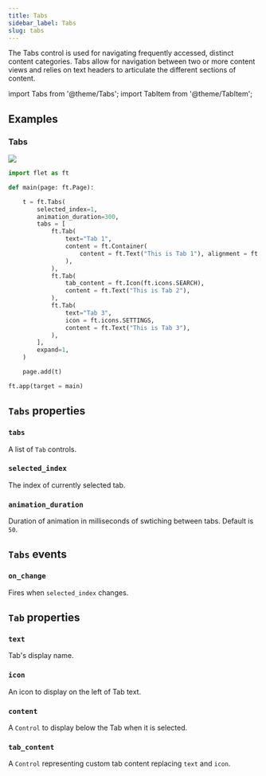 ```yaml
---
title: Tabs
sidebar_label: Tabs
slug: tabs
---
```


The Tabs control is used for navigating frequently accessed, distinct content categories. Tabs allow for navigation between two or more content views and relies on text headers to articulate the different sections of content.

import Tabs from '@theme/Tabs';
import TabItem from '@theme/TabItem';

## Examples

### Tabs

<img src="/img/docs/controls/tabs/tabs-simple.gif" className="screenshot-60"/>

<Tabs groupId="language">
  <TabItem value="python" label="Python" default>

```python
import flet as ft

def main(page: ft.Page):

    t = ft.Tabs(
        selected_index=1,
        animation_duration=300,
        tabs = [
            ft.Tab(
                text="Tab 1",
                content = ft.Container(
                    content = ft.Text("This is Tab 1"), alignment = ft.alignment.center
                ),
            ),
            ft.Tab(
                tab_content = ft.Icon(ft.icons.SEARCH),
                content = ft.Text("This is Tab 2"),
            ),
            ft.Tab(
                text="Tab 3",
                icon = ft.icons.SETTINGS,
                content = ft.Text("This is Tab 3"),
            ),
        ],
        expand=1,
    )

    page.add(t)

ft.app(target = main)
```
  </TabItem>
</Tabs>

## `Tabs` properties

### `tabs`

A list of `Tab` controls.

### `selected_index`

The index of currently selected tab.

### `animation_duration`

Duration of animation in milliseconds of swtiching between tabs. Default is `50`.

## `Tabs` events

### `on_change`

Fires when `selected_index` changes.

## `Tab` properties

### `text`

Tab's display name.

### `icon`

An icon to display on the left of Tab text.

### `content`

A `Control` to display below the Tab when it is selected.

### `tab_content`

A `Control` representing custom tab content replacing `text` and `icon`.